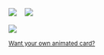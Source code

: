 <a href="https://github.com/anuraghazra/github-readme-stats"><img src="https://github-readme-stats.vercel.app/api?username=ciriousjoker&show_icons=true&count_private=true&bg_color=ffffff&icon_color=212121&title_color=212121&text_color=212121&hide_border=true&border_radius=32&card_width=384&hide_title=true" /></a>&nbsp;&nbsp;&nbsp;&nbsp;<a href="https://github.com/anuraghazra/github-readme-stats"><img src="https://github-readme-stats.vercel.app/api/top-langs/?username=ciriousjoker&layout=compact&card_width=384&bg_color=ffffff&title_color=212121&text_color=212121&hide_border=true&border_radius=32" /></a>

<a href="https://philippbauer.me/">
  <img src="https://projects.philippbauer.me/card">
</a>

<sub><a href="https://projects.philippbauer.me/" style="text-align: end;">Want your own animated card?</a></sub>	
